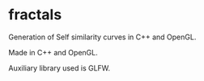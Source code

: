 # fractals
Generation of Self similarity curves in C++ and OpenGL.

Made in C++ and OpenGL.

Auxiliary library used is GLFW.
